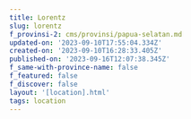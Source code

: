 ```yaml
---
title: Lorentz
slug: lorentz
f_provinsi-2: cms/provinsi/papua-selatan.md
updated-on: '2023-09-10T17:55:04.334Z'
created-on: '2023-09-10T16:28:33.405Z'
published-on: '2023-09-16T12:07:38.345Z'
f_same-with-province-name: false
f_featured: false
f_discover: false
layout: '[location].html'
tags: location
---
```



